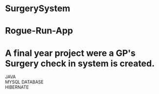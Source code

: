 # SurgerySystem
# Rogue-Run-App

<h1>A final year project were a GP's Surgery check in system is created. </h1>
<p>JAVA <br> MYSQL DATABASE <br> HIBERNATE </p>
